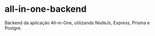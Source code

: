 # all-in-one-backend
 Backend da aplicação All-in-One, utilizando NodeJs, Express, Prisma e Postgre.
